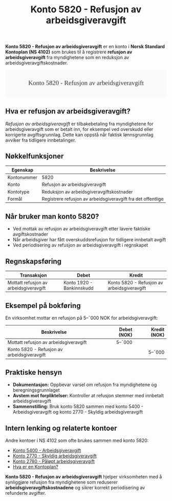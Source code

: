 ﻿---
title: "Konto 5820 - Refusjon av arbeidsgiveravgift"
seoTitle: "Konto 5820 | Refusjon av arbeidsgiveravgift | Kontoplan"
description: "Konto 5820 i Norsk Standard Kontoplan brukes til å registrere refusjon av arbeidsgiveravgift fra myndighetene, som reduserer kostnaden. Omfatter vilkår, periodisering og bokføring."
summary: "Når Konto 5820 brukes og hvordan refusjon av arbeidsgiveravgift bokføres i regnskapet."
---

**Konto 5820 - Refusjon av arbeidsgiveravgift** er en konto i **Norsk Standard Kontoplan (NS 4102)** som brukes til å registrere **refusjon av arbeidsgiveravgift** fra myndighetene som en reduksjon av arbeidsgiveravgiftskostnader.

![Illustrasjon av konto 5820 Refusjon av arbeidsgiveravgift](5820-refusjon-av-arbeidsgiveravgift-image.svg)

## Hva er refusjon av arbeidsgiveravgift?

*Refusjon av arbeidsgiveravgift* er tilbakebetaling fra myndighetene for arbeidsgiveravgift som er betalt inn, for eksempel ved overskudd eller korrigerte avgiftsgrunnlag. Dette kan oppstå når faktisk lønnsgrunnlag avviker fra tidligere innbetalinger.

## Nøkkelfunksjoner

| Egenskap      | Beskrivelse                                                       |
|---------------|-------------------------------------------------------------------|
| Kontonummer   | 5820                                                              |
| Konto         | Refusjon av arbeidsgiveravgift                                    |
| Kontotype     | Reduksjon av arbeidsgiveravgiftskostnader                         |
| Formål        | Registrere refusjon av arbeidsgiveravgift fra det offentlige      |

## Når bruker man konto 5820?

* Ved mottak av refusjon av arbeidsgiveravgift etter lavere faktiske avgiftskostnader
* Når arbeidsgiver har fått overskuddsrefusjon for tidligere innbetalt avgift
* Ved periodisering av refusjon av arbeidsgiveravgift i regnskapet

## Regnskapsføring

| Transaksjon                           | Debet                           | Kredit                          |
|---------------------------------------|---------------------------------|---------------------------------|
| Mottatt refusjon av arbeidsgiveravgift| Konto 1920 - Bankinnskudd       | Konto 5820 - Refusjon av arbeidsgiveravgift |

## Eksempel på bokføring

En virksomhet mottar en refusjon på 5–¯000 NOK for arbeidsgiveravgift:

| Beskrivelse                            | Debet (NOK) | Kredit (NOK) |
|----------------------------------------|------------:|-------------:|
| Mottatt refusjon av arbeidsgiveravgift |      5–¯000  |              |
| Konto 5820 - Refusjon av arbeidsgiveravgift |             |      5–¯000  |

## Praktiske hensyn

* **Dokumentasjon:** Oppbevar varsel om refusjon fra myndighetene og beregningsgrunnlaget
* **Avstem mot forpliktelser:** Kontroller at refusjon stemmer med innbetalt arbeidsgiveravgift
* **Sammenstilling:** Bruk konto 5820 sammen med konto 5400 - Arbeidsgiveravgift og konto 2770 - Skyldig arbeidsgiveravgift

## Intern lenking og relaterte kontoer

Andre kontoer i NS 4102 som ofte brukes sammen med konto 5820:

* [Konto 5400 - Arbeidsgiveravgift](/blogs/kontoplan/5400-arbeidsgiveravgift "Konto 5400 - Arbeidsgiveravgift")
* [Konto 2770 - Skyldig arbeidsgiveravgift](/blogs/kontoplan/2770-skyldig-arbeidsgiveravgift "Konto 2770 - Skyldig arbeidsgiveravgift")
* [Konto 2780 - Påløpt arbeidsgiveravgift](/blogs/kontoplan/2780-palopte-arbeidsgiveravgift "Konto 2780 - Påløpt arbeidsgiveravgift")
* [Hva er en Kontoplan?](/blogs/regnskap/hva-er-kontoplan "Hva er en Kontoplan? Komplett Guide til Kontoplaner i Norsk Regnskap")

**Konto 5820 - Refusjon av arbeidsgiveravgift** hjelper virksomheten med å synliggjøre refusjon fra myndighetene som reduserer **arbeidsgiveravgiftskostnadene** og sikrer korrekt periodisering av refunderte avgifter.






